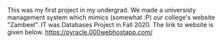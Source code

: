 This was my first project in my undergrad. We made a universisty management system which mimics (somewhat :P) our college's website "Zambeel". IT was Databases Project in Fall 2020. The link to website is given below.
https://pyracle.000webhostapp.com/
